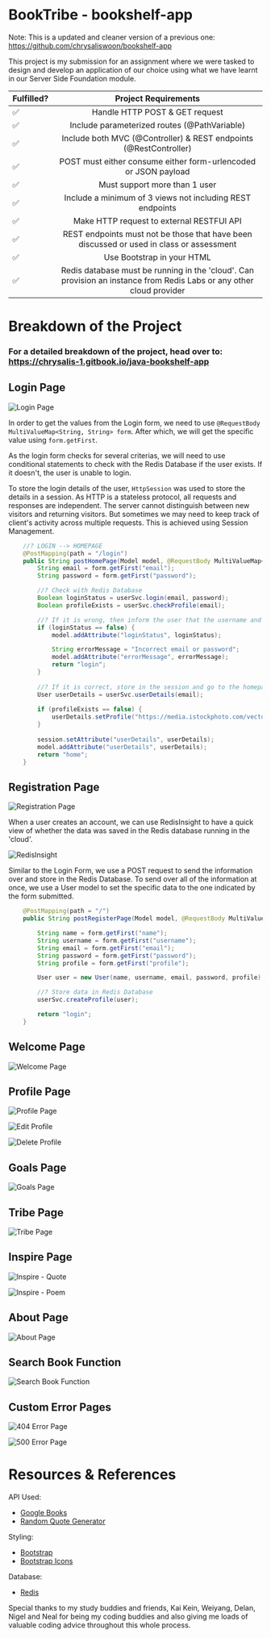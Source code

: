 # BookTribe - bookshelf-app

Note: This is a updated and cleaner version of a previous one: https://github.com/chrysaliswoon/bookshelf-app 

This project is my submission for an assignment where we were tasked to design and develop an application of our choice using what we have learnt in our Server Side Foundation module.

| Fulfilled? | Project Requirements 
| ------------- |:-------------:
| :white_check_mark:| Handle HTTP POST & GET request
| :white_check_mark:| Include parameterized routes (@PathVariable)
| :white_check_mark:| Include both MVC (@Controller) & REST endpoints (@RestController)
| :white_check_mark:| POST must either consume either form-urlencoded or JSON payload 
| :white_check_mark:| Must support more than 1 user
| :white_check_mark:|Include a minimum of 3 views not including REST endpoints
| :white_check_mark:| Make HTTP request to external RESTFUl API 
| :white_check_mark:| REST endpoints must not be those that have been discussed or used in class or assessment 
| :white_check_mark:| Use Bootstrap in your HTML 
| :white_check_mark:|Redis database must be running in the 'cloud'. Can provision an instance from Redis Labs or any other cloud provider


# Breakdown of the Project

### For a detailed breakdown of the project, head over to: https://chrysalis-1.gitbook.io/java-bookshelf-app 



## Login Page

![Login Page](https://github.com/chrysaliswoon/booktribe/blob/master/src/main/resources/images/login.png)

In order to get the values from the Login form, we need to use ```@RequestBody MultiValueMap<String, String> form```. After which, we will get the specific value using ```form.getFirst```. 

As the login form checks for several criterias, we will need to use conditional statements to check with the Redis Database if the user exists. If it doesn't, the user is unable to login. 

To store the login details of the user, ```HttpSession``` was used to store the details in a session. As HTTP is a stateless protocol, all requests and responses are independent. The server cannot distinguish between new visitors and returning visitors. But sometimes we may need to keep track of client's activity across multiple requests. This is achieved using Session Management.


``` java
    //? LOGIN --> HOMEPAGE
    @PostMapping(path = "/login")
    public String postHomePage(Model model, @RequestBody MultiValueMap<String, String> form, HttpSession session) {
        String email = form.getFirst("email");
        String password = form.getFirst("password");

        //? Check with Redis Database
        Boolean loginStatus = userSvc.login(email, password);
        Boolean profileExists = userSvc.checkProfile(email);

        //? If it is wrong, then inform the user that the username and password is incorrect
        if (loginStatus == false) {
            model.addAttribute("loginStatus", loginStatus);

            String errorMessage = "Incorrect email or password";
            model.addAttribute("errorMessage", errorMessage);
            return "login";
        }
        
        //? If it is correct, store in the session and go to the homepage
        User userDetails = userSvc.userDetails(email);
        
        if (profileExists == false) {
            userDetails.setProfile("https://media.istockphoto.com/vectors/default-profile-picture-avatar-photo-placeholder-vector-illustration-vector-id1223671392?k=20&m=1223671392&s=170667a&w=0&h=kEAA35Eaz8k8A3qAGkuY8OZxpfvn9653gDjQwDHZGPE=");
        }
        
        session.setAttribute("userDetails", userDetails);
        model.addAttribute("userDetails", userDetails);
        return "home";
    }
```


## Registration Page

![Registration Page](https://github.com/chrysaliswoon/booktribe/blob/master/src/main/resources/images/register.png)

When a user creates an account, we can use RedisInsight to have a quick view of whether the data was saved in the Redis database running in the 'cloud'.

![RedisInsight](https://github.com/chrysaliswoon/booktribe/blob/master/src/main/resources/images/redisInsight.png)

Similar to the Login Form, we use a POST request to send the information over and store in the Redis Database. To send over all of the information at once, we use a User model to set the specific data to the one indicated by the form submitted. 


``` java
    @PostMapping(path = "/")
    public String postRegisterPage(Model model, @RequestBody MultiValueMap<String, String> form) {

        String name = form.getFirst("name");
        String username = form.getFirst("username");
        String email = form.getFirst("email");
        String password = form.getFirst("password");
        String profile = form.getFirst("profile");

        User user = new User(name, username, email, password, profile);

        //? Store data in Redis Database
        userSvc.createProfile(user);

        return "login";
    } 

```

## Welcome Page

![Welcome Page](https://github.com/chrysaliswoon/booktribe/blob/master/src/main/resources/images/welcome.png)

## Profile Page

![Profile Page](https://github.com/chrysaliswoon/booktribe/blob/master/src/main/resources/images/profile.png)


![Edit Profile](https://github.com/chrysaliswoon/booktribe/blob/master/src/main/resources/images/editProfile.png)


![Delete Profile](https://github.com/chrysaliswoon/booktribe/blob/master/src/main/resources/images/deleteProfile.png)
## Goals Page

![Goals Page](https://github.com/chrysaliswoon/booktribe/blob/master/src/main/resources/images/goals.png)

## Tribe Page

![Tribe Page](https://github.com/chrysaliswoon/booktribe/blob/master/src/main/resources/images/tribe.png)

## Inspire Page

![Inspire - Quote](https://github.com/chrysaliswoon/booktribe/blob/master/src/main/resources/images/inspireQuote.png)


![Inspire - Poem](https://github.com/chrysaliswoon/booktribe/blob/master/src/main/resources/images/inspirePoem.png)


## About Page

![About Page](https://github.com/chrysaliswoon/booktribe/blob/master/src/main/resources/images/about.png)

## Search Book Function

![Search Book Function](https://github.com/chrysaliswoon/booktribe/blob/master/src/main/resources/images/search.png)

## Custom Error Pages

![404 Error Page](https://github.com/chrysaliswoon/booktribe/blob/master/src/main/resources/images/404Error.png)


![500 Error Page](https://github.com/chrysaliswoon/booktribe/blob/master/src/main/resources/images/500Error.png)


# Resources & References

API Used:
- [Google Books](https://developers.google.com/books/docs/v1/using)
- [Random Quote Generator](https://github.com/lukePeavey/quotable)

Styling:
- [Bootstrap](https://getbootstrap.com/)
- [Bootstrap Icons](https://icons.getbootstrap.com/)

Database:
- [Redis](https://redis.com/)

Special thanks to my study buddies and friends, Kai Kein, Weiyang, Delan, Nigel and Neal for being my coding buddies and also giving me loads of valuable coding advice throughout this whole process.